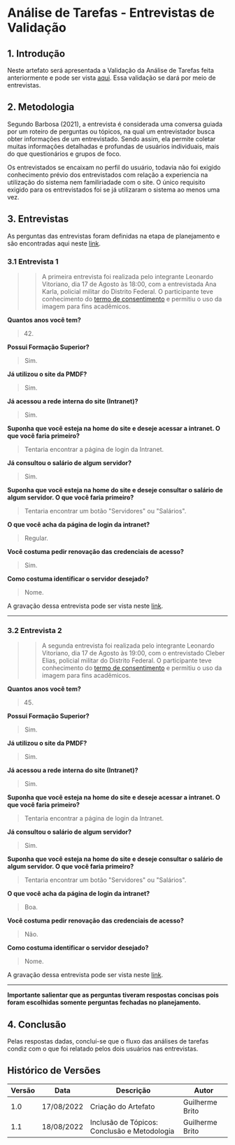 # Análise de Tarefas - Entrevistas de Validação

## 1. Introdução

Neste artefato será apresentada a Validação da Análise de Tarefas feita anteriormente e pode ser
vista [aqui](analise_de_requisitos/analise_de_tarefas.md).
Essa validação se dará por meio de entrevistas.

## 2. Metodologia

Segundo Barbosa (2021), a entrevista é considerada uma conversa guiada por um roteiro de perguntas ou tópicos, na qual um entrevistador busca obter informações de um entrevistado. Sendo assim, ela permite coletar muitas informações detalhadas e profundas de usuários individuais, mais do que questionários e grupos de foco.

Os entrevistados se encaixam no perfil do usuário, todavia não foi exigido conhecimento prévio dos entrevistados com relação a experiencia na utilização do sistema nem familiriadade com o site. O único requisito exigido para os entrevistados foi se já utilizaram o sistema ao menos uma vez.


## 3. Entrevistas

As perguntas das entrevistas foram definidas na etapa de planejamento e são encontradas aqui
neste [link](nivel1/planejamento_analise_tarefas.md).

### 3.1 Entrevista 1

> > A primeira entrevista foi realizada pelo integrante Leonardo Vitoriano, dia 17 de Agosto às 18:00, com a
> > entrevistada Ana Karla, policial militar do Distrito Federal. O participante teve conhecimento do [termo de
> > consentimento](analise_de_requisitos/aspectos_eticos?id=_22-termo-de-consentimento-análise-de-tarefas) e permitiu o uso da imagem para fins acadêmicos.


**Quantos anos você tem?**

> 42.

**Possui Formação Superior?**

> Sim.

**Já utilizou o site da PMDF?**

> Sim.

**Já acessou a rede interna do site (Intranet)?**

> Sim.

**Suponha que você esteja na home do site e deseje acessar a intranet. O que você faria primeiro?**

> Tentaria encontrar a página de login da Intranet.

**Já consultou o salário de algum servidor?**

> Sim.

**Suponha que você esteja na home do site e deseje consultar o salário de algum servidor. O que você faria primeiro?**

> Tentaria encontrar um botão "Servidores" ou "Salários".

**O que você acha da página de login da intranet?**

> Regular.

**Você costuma pedir renovação das credenciais de acesso?**

> Sim.

**Como costuma identificar o servidor desejado?**

> Nome.

A gravação dessa entrevista pode ser vista neste [link](https://www.youtube.com/watch?v=SUF0ygFnaRY).
____

### 3.2 Entrevista 2

> > A segunda entrevista foi realizada pelo integrante Leonardo Vitoriano, dia 17 de Agosto às 19:00, com o entrevistado
> > Cleber Elias, policial militar do Distrito Federal. O participante teve conhecimento do [termo de
> > consentimento](analise_de_requisitos/aspectos_eticos?id=_22-termo-de-consentimento-análise-de-tarefas) e permitiu o uso da imagem para fins acadêmicos.


**Quantos anos você tem?**

> 45.

**Possui Formação Superior?**

> Sim.

**Já utilizou o site da PMDF?**

> Sim.

**Já acessou a rede interna do site (Intranet)?**

> Sim.

**Suponha que você esteja na home do site e deseje acessar a intranet. O que você faria primeiro?**

> Tentaria encontrar a página de login da Intranet.

**Já consultou o salário de algum servidor?**

> Sim.

**Suponha que você esteja na home do site e deseje consultar o salário de algum servidor. O que você faria primeiro?**

> Tentaria encontrar um botão "Servidores" ou "Salários".

**O que você acha da página de login da intranet?**

> Boa.

**Você costuma pedir renovação das credenciais de acesso?**

> Não.

**Como costuma identificar o servidor desejado?**

> Nome.

A gravação dessa entrevista pode ser vista neste [link](https://www.youtube.com/watch?v=uTPBJdjQPeo).

____

**Importante salientar que as perguntas tiveram respostas concisas pois foram escolhidas somente perguntas fechadas no
planejamento.**

## 4. Conclusão

Pelas respostas dadas, concluí-se que o fluxo das análises de tarefas condiz com o que foi relatado pelos dois usuários
nas entrevistas.

## Histórico de Versões

| Versão | Data       | Descrição                                    | Autor           |
|--------|------------|----------------------------------------------|-----------------|
| 1.0    | 17/08/2022 | Criação do Artefato                          | Guilherme Brito |
| 1.1    | 18/08/2022 | Inclusão de Tópicos: Conclusão e Metodologia | Guilherme Brito |




